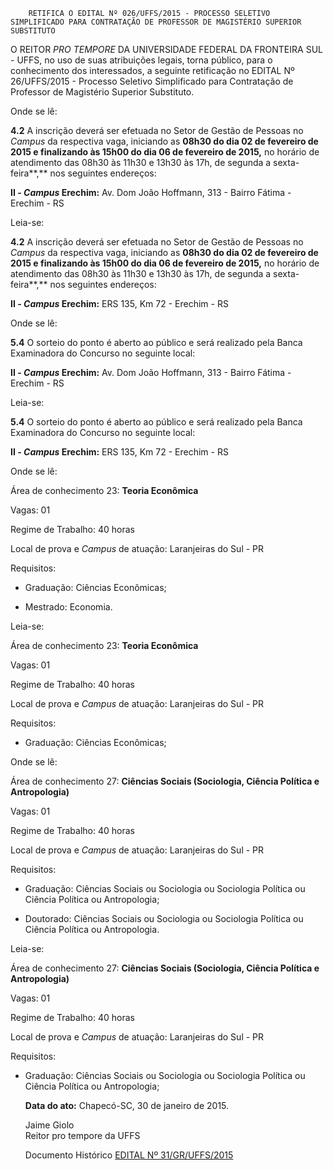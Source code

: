         RETIFICA O EDITAL Nº 026/UFFS/2015 - PROCESSO SELETIVO SIMPLIFICADO PARA CONTRATAÇÃO DE PROFESSOR DE MAGISTÉRIO SUPERIOR SUBSTITUTO  

O REITOR *PRO TEMPORE* DA UNIVERSIDADE FEDERAL DA FRONTEIRA SUL - UFFS, no uso de suas atribuições legais, torna público, para o conhecimento dos interessados, a seguinte retificação no EDITAL Nº 26/UFFS/2015 - Processo Seletivo Simplificado para Contratação de Professor de Magistério Superior Substituto.

 Onde se lê:

 **4.2** A inscrição deverá ser efetuada no Setor de Gestão de Pessoas no *Campus* da respectiva vaga, iniciando as **08h30 do dia 02 de fevereiro de 2015 e finalizando às 15h00 do dia 06 de fevereiro de 2015,** no horário de atendimento das 08h30 às 11h30 e 13h30 às 17h, de segunda a sexta-feira**,** nos seguintes endereços:

 **II - *Campus* Erechim:** Av. Dom João Hoffmann, 313 - Bairro Fátima - Erechim - RS

 Leia-se:

 **4.2** A inscrição deverá ser efetuada no Setor de Gestão de Pessoas no *Campus* da respectiva vaga, iniciando as **08h30 do dia 02 de fevereiro de 2015 e finalizando às 15h00 do dia 06 de fevereiro de 2015,** no horário de atendimento das 08h30 às 11h30 e 13h30 às 17h, de segunda a sexta-feira**,** nos seguintes endereços:

 **II - *Campus* Erechim:** ERS 135, Km 72 - Erechim - RS

 Onde se lê:

 **5.4** O sorteio do ponto é aberto ao público e será realizado pela Banca Examinadora do Concurso no seguinte local:

 **II - *Campus* Erechim:** Av. Dom João Hoffmann, 313 - Bairro Fátima - Erechim - RS

 Leia-se:

 **5.4** O sorteio do ponto é aberto ao público e será realizado pela Banca Examinadora do Concurso no seguinte local:

 **II - *Campus* Erechim:** ERS 135, Km 72 - Erechim - RS

 Onde se lê:

 Área de conhecimento 23: **Teoria Econômica**

 Vagas: 01

 Regime de Trabalho: 40 horas

 Local de prova e *Campus* de atuação: Laranjeiras do Sul - PR

 Requisitos:

 - Graduação: Ciências Econômicas;

 - Mestrado: Economia.

 Leia-se:

 Área de conhecimento 23: **Teoria Econômica**

 Vagas: 01

 Regime de Trabalho: 40 horas

 Local de prova e *Campus* de atuação: Laranjeiras do Sul - PR

 Requisitos:

 - Graduação: Ciências Econômicas;

 Onde se lê:

 Área de conhecimento 27: **Ciências Sociais (Sociologia, Ciência Política e Antropologia)**

 Vagas: 01

 Regime de Trabalho: 40 horas

 Local de prova e *Campus* de atuação: Laranjeiras do Sul - PR

 Requisitos:

 - Graduação: Ciências Sociais ou Sociologia ou Sociologia Política ou Ciência Política ou Antropologia;

 - Doutorado: Ciências Sociais ou Sociologia ou Sociologia Política ou Ciência Política ou Antropologia.

 Leia-se:

 Área de conhecimento 27: **Ciências Sociais (Sociologia, Ciência Política e Antropologia)**

 Vagas: 01

 Regime de Trabalho: 40 horas

 Local de prova e *Campus* de atuação: Laranjeiras do Sul - PR

 Requisitos:

 - Graduação: Ciências Sociais ou Sociologia ou Sociologia Política ou Ciência Política ou Antropologia;

  

   **Data do ato:** Chapecó-SC, 30 de janeiro de 2015.   
 

    Jaime Giolo   
 Reitor pro tempore da UFFS 

      Documento Histórico  [EDITAL Nº 31/GR/UFFS/2015](https://www.uffs.edu.br/atos-normativos/edital/gr/2015-0031/@@download/documento_historico)     
      